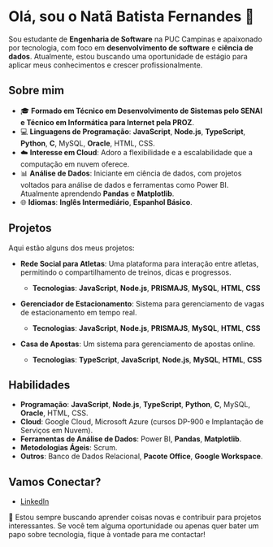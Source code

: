 # Olá, sou o Natã Batista Fernandes 👋

Sou estudante de **Engenharia de Software** na PUC Campinas e apaixonado por tecnologia, com foco em **desenvolvimento de software** e **ciência de dados**. Atualmente, estou buscando uma oportunidade de estágio para aplicar meus conhecimentos e crescer profissionalmente.

## Sobre mim

- 🎓 **Formado em Técnico em Desenvolvimento de Sistemas pelo SENAI e Técnico em Informática para Internet pela PROZ**.
- 💻 **Linguagens de Programação**: **JavaScript**, **Node.js**, **TypeScript**, **Python**, **C**, MySQL, **Oracle**, HTML, CSS.
- ☁️ **Interesse em Cloud**: Adoro a flexibilidade e a escalabilidade que a computação em nuvem oferece.
- 📊 **Análise de Dados**: Iniciante em ciência de dados, com projetos voltados para análise de dados e ferramentas como Power BI. Atualmente aprendendo **Pandas** e **Matplotlib**.
- 🌐 **Idiomas**: **Inglês Intermediário**, **Espanhol Básico**.

## Projetos

Aqui estão alguns dos meus projetos:

- **Rede Social para Atletas**: Uma plataforma para interação entre atletas, permitindo o compartilhamento de treinos, dicas e progressos.
  - **Tecnologias**: **JavaScript**, **Node.js**, **PRISMAJS**, **MySQL**, **HTML**, **CSS**
  
- **Gerenciador de Estacionamento**: Sistema para gerenciamento de vagas de estacionamento em tempo real.
  - **Tecnologias**: **JavaScript**, **Node.js**, **PRISMAJS**, **MySQL**, **HTML**, **CSS**

- **Casa de Apostas**: Um sistema para gerenciamento de apostas online.
  - **Tecnologias**: **TypeScript**, **JavaScript**, **Node.js**, **MySQL**, **HTML**, **CSS**

## Habilidades

- **Programação**: **JavaScript**, **Node.js**, **TypeScript**, **Python**, **C**, MySQL, **Oracle**, HTML, CSS.
- **Cloud**: Google Cloud, Microsoft Azure (cursos DP-900 e Implantação de Serviços em Nuvem).
- **Ferramentas de Análise de Dados**: Power BI, **Pandas**, **Matplotlib**.
- **Metodologias Ágeis**: Scrum.
- **Outros**: Banco de Dados Relacional, **Pacote Office**, **Google Workspace**.

## Vamos Conectar?

- [LinkedIn](https://www.linkedin.com/in/nata-batista)

🚀 Estou sempre buscando aprender coisas novas e contribuir para projetos interessantes. Se você tem alguma oportunidade ou apenas quer bater um papo sobre tecnologia, fique à vontade para me contactar!
